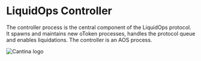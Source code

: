 # LiquidOps Controller

The controller process is the central component of the LiquidOps protocol. It spawns and maintains new oToken processes, handles the protocol queue and enables liquidations. The controller is an AOS process.

![Cantina logo](https://arweave.dev/jTkaDUq1kFT8sSt5BojYbpNATpTthYZ92tsxO_WhhH0 "Cantina logo")
